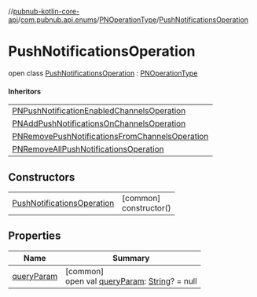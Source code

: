 //[pubnub-kotlin-core-api](../../../../index.md)/[com.pubnub.api.enums](../../index.md)/[PNOperationType](../index.md)/[PushNotificationsOperation](index.md)

# PushNotificationsOperation

open class [PushNotificationsOperation](index.md) : [PNOperationType](../index.md)

#### Inheritors

| |
|---|
| [PNPushNotificationEnabledChannelsOperation](../-p-n-push-notification-enabled-channels-operation/index.md) |
| [PNAddPushNotificationsOnChannelsOperation](../-p-n-add-push-notifications-on-channels-operation/index.md) |
| [PNRemovePushNotificationsFromChannelsOperation](../-p-n-remove-push-notifications-from-channels-operation/index.md) |
| [PNRemoveAllPushNotificationsOperation](../-p-n-remove-all-push-notifications-operation/index.md) |

## Constructors

| | |
|---|---|
| [PushNotificationsOperation](-push-notifications-operation.md) | [common]<br>constructor() |

## Properties

| Name | Summary |
|---|---|
| [queryParam](../query-param.md) | [common]<br>open val [queryParam](../query-param.md): [String](https://kotlinlang.org/api/core/kotlin-stdlib/kotlin/-string/index.html)? = null |
